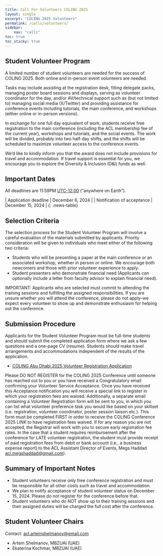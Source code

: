 ```yaml
---
title: Call For Volunteers COLING 2025
layout: single
excerpt: "COLING 2025 Volunteers"
permalink: /calls/volunteers/
sidebar: 
    nav: "calls"
toc: true
toc_sticky: true
---
```


## Student Volunteer Program

A limited number of student volunteers are needed for the success of COLING 2025. Both online and in-person event volunteers are needed.

Tasks may include assisting at the registration desk, filling delegate packs, managing poster board sessions and displays, serving as volunteer coordinator for the day, and/or AV/technical support such as (but not limited to) managing social media (X/Twitter) and providing assistance for conference events including tutorials, the main conference, and workshops (either online or in-person versions).

In exchange for one full day equivalent of work, students receive free registration to the main conference (including the ACL membership fee of the current year), workshops and tutorials, and the social events. The work will be divided, probably into two half-day shifts, and the shifts will be scheduled to maximize volunteer access to the conference events.

We’d like to kindly inform you that the award does not include provisions for travel and accommodation. If travel support is essential for you, we encourage you to explore the Diversity & Inclusion (D&I) funds as well.

## Important Dates

All deadlines are 11:59PM [UTC-12:00](https://www.timeanddate.com/time/zone/timezone/utc-12) (“anywhere on Earth”).

<style>
.news-table { font-size: .9em; table-layout: fixed; text-align: left; }
.news-table tr td:nth-child(1) { font-weight: bold; width: 25em;}
</style>

| Application deadline | December 6, 2024 |
| Notification of acceptance | December 15, 2024 |
{: .news-table}

## Selection Criteria

The selection process for the Student Volunteer Program will involve a careful evaluation of the materials submitted by applicants. Priority consideration will be given to individuals who meet either of the following two criteria:

- Students who will be presenting a paper at the main conference or an associated workshop, whether in person or online. We encourage both newcomers and those with prior volunteer experience to apply.
- Student presenters who demonstrate financial need (Applicants can optionally include a letter from faculty advisor to explain financial need).

IMPORTANT: Applicants who are selected must commit to attending the training sessions and fulfilling the assigned responsibilities. If you are unsure whether you will attend the conference, please do not apply–we expect every volunteer to show up and demonstrate enthusiasm for helping out the conference.

## Submission Procedure

Applicants for the Student Volunteer Program must be full-time students and should submit the completed application form where we ask a few questions and a one-page CV (resume). Students should make travel arrangements and accommodations independent of the results of the application.

- [COLING Abu Dhabi 2025 Volunteer Registration Application](https://docs.google.com/forms/d/e/1FAIpQLScuV_MawOEbPo3k_aq74RT1OBZ1gCOGQqt95xb9UZ0dmwKD6w/viewform?usp=sf_link)

Please DO NOT REGISTER for the COLING 2025 Conference until someone has reached out to you or you have received a Congratulatory email confirming your Volunteer Service Acceptance. Once you have received this Acceptance notification you will receive a special link to register in which your registration fees are waived. Additionally, a separate email containing a Volunteer Registration form will be sent to you, in which you can list what volunteer preference task you would like based on your skillset (i.e. registration, volunteer coordinator, poster session liaison etc.). This form must be completed FIRST in order to receive the COLING Conference 2025 LINK to have registration fees waived. If for any reason you are not accepted, the Registrar will work with you to secure early registration fee rates. In the case that a student requires reimbursement after the conference for LATE volunteer registration, the student must provide receipt of paid registration fees from debit or bank account (i.e., a business expense report) to the ACL Assistant Director of Events, Megs Haddad acl.megshaddad@gmail.com).

## Summary of Important Notes

- Student volunteers receive only free conference registration and must be responsible for all other costs such as travel and accommodation.
- We plan to notify acceptance of student volunteer status on December 15, 2024. Please do not register for the conference before that.
- Student volunteers who do NOT show up to their training sessions and their assigned duties will be charged the full cost after the conference.

## Student Volunteer Chairs

Contact: acl.artemshelmanov@gmail.com 
- Artem Shelmanov, MBZUAI (UAE)
- Ekaterina Kochmar, MBZUAI (UAE)